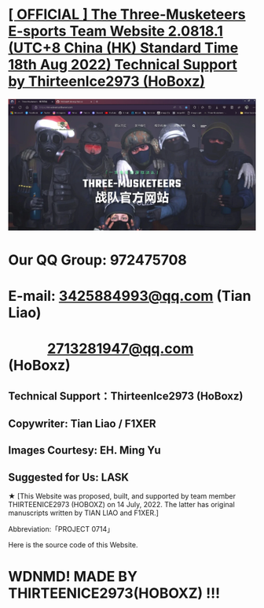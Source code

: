 # [[ OFFICIAL ] The Three-Musketeers E-sports Team Website 2.0818.1 (UTC+8 China (HK) Standard Time 18th Aug 2022) Technical Support by ThirteenIce2973 (HoBoxz) ](https://tm-esteam.cnfreenet.com)
![image](img/blog/inner_b1.webp)
# Our QQ Group: 972475708
# E-mail: 3425884993@qq.com (Tian Liao) 
# &nbsp;&nbsp;&nbsp;&nbsp;&nbsp;&nbsp;&nbsp;&nbsp;&nbsp;&nbsp;&nbsp;&nbsp;2713281947@qq.com (HoBoxz)

## Technical Support：ThirteenIce2973 (HoBoxz) 
## Copywriter: Tian Liao / F1XER
## Images Courtesy: EH. Ming Yu
## Suggested for Us: LASK

  ★ [This Website was proposed, built, and supported by team member THIRTEENICE2973 (HOBOXZ) on 14 July, 2022. The latter has original manuscripts written by TIAN LIAO and F1XER.]

  Abbreviation:「PROJECT 0714」

  Here is the source code of this Website.

# WDNMD! MADE BY THIRTEENICE2973(HOBOXZ) !!!

